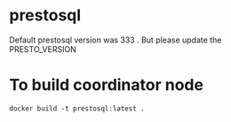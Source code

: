 # prestosql

Default prestosql version was 333 . But please update the PRESTO_VERSION

# To build coordinator node
``` docker build -t prestosql:latest . ```



